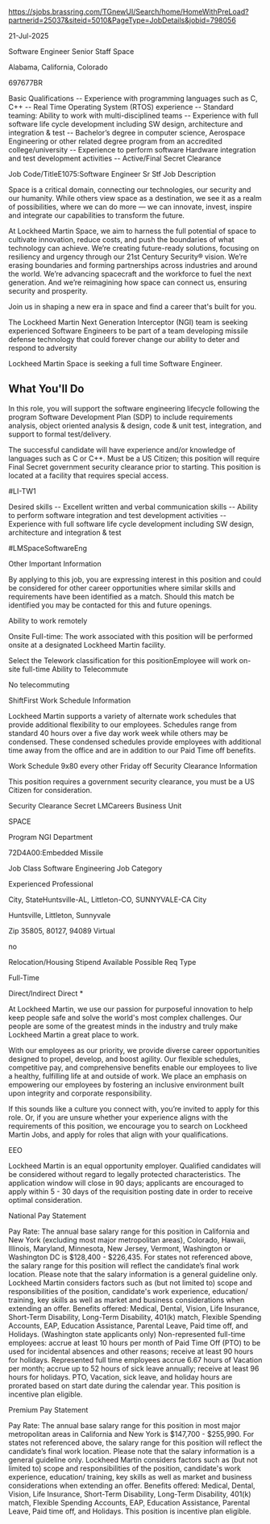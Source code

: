 https://sjobs.brassring.com/TGnewUI/Search/home/HomeWithPreLoad?partnerid=25037&siteid=5010&PageType=JobDetails&jobid=798056


21-Jul-2025

Software Engineer Senior Staff
Space

Alabama, California, Colorado

697677BR

Basic Qualifications
-- Experience with programming languages such as C, C++
-- Real Time Operating System (RTOS) experience
-- Standard teaming: Ability to work with multi-disciplined teams
-- Experience with full software life cycle development including SW design, architecture and integration & test
-- Bachelor’s degree in computer science, Aerospace Engineering or other related degree program from an accredited college/university
-- Experience to perform software Hardware integration and test development activities
-- Active/Final Secret Clearance

Job Code/TitleE1075:Software Engineer Sr Stf
Job Description

Space is a critical domain, connecting our technologies, our security and our humanity. 
While others view space as a destination, we see it as a realm of possibilities, where we can do more — we can innovate, invest, inspire and integrate our capabilities to transform the future.

At Lockheed Martin Space, we aim to harness the full potential of space to cultivate innovation, reduce costs, and push the boundaries of what technology can achieve. 
We’re creating future-ready solutions, focusing on resiliency and urgency through our 21st Century Security® vision. 
We’re erasing boundaries and forming partnerships across industries and around the world. 
We’re advancing spacecraft and the workforce to fuel the next generation. 
And we’re reimagining how space can connect us, ensuring security and prosperity.

Join us in shaping a new era in space and find a career that's built for you.

The Lockheed Martin Next Generation Interceptor (NGI) team is seeking experienced Software Engineers to be part of a team developing missile defense technology that could forever change our ability to deter and respond to adversity

Lockheed Martin Space is seeking a full time Software Engineer. 

## What You'll Do
In this role, you will support the software engineering lifecycle following the program Software Development Plan (SDP) to include requirements analysis, object oriented analysis & design, code & unit test, integration, and support to formal test/delivery.

The successful candidate will have experience and/or knowledge of languages such as C or C++. 
Must be a US Citizen; this position will require Final Secret government security clearance prior to starting. 
This position is located at a facility that requires special access.

#LI-TW1

Desired skills
-- Excellent written and verbal communication skills
-- Ability to perform software integration and test development activities
-- Experience with full software life cycle development including SW design, architecture and integration & test

#LMSpaceSoftwareEng

Other Important Information

By applying to this job, you are expressing interest in this position and could be considered for other career opportunities where similar skills and requirements have been identified as a match. Should this match be identified you may be contacted for this and future openings.

Ability to work remotely

Onsite Full-time: The work associated with this position will be performed onsite at a designated Lockheed Martin facility.

Select the Telework classification for this positionEmployee will work on-site full-time
Ability to Telecommute

No telecommuting

ShiftFirst
Work Schedule Information

Lockheed Martin supports a variety of alternate work schedules that provide additional flexibility to our employees. Schedules range from standard 40 hours over a five day work week while others may be condensed. These condensed schedules provide employees with additional time away from the office and are in addition to our Paid Time off benefits.

Work Schedule 9x80 every other Friday off
Security Clearance Information

This position requires a government security clearance, you must be a US Citizen for consideration.

Security Clearance Secret
LMCareers Business Unit

SPACE

Program NGI
Department

72D4A00:Embedded Missile

Job Class Software Engineering
Job Category

Experienced Professional

City, StateHuntsville-AL, Littleton-CO, SUNNYVALE-CA
City

Huntsville, Littleton, Sunnyvale

Zip 35805, 80127, 94089
Virtual

no

Relocation/Housing Stipend Available Possible
Req Type

Full-Time

Direct/Indirect Direct
*

At Lockheed Martin, we use our passion for purposeful innovation to help keep people safe and solve the world's most complex challenges. Our people are some of the greatest minds in the industry and truly make Lockheed Martin a great place to work.

With our employees as our priority, we provide diverse career opportunities designed to propel, develop, and boost agility. Our flexible schedules, competitive pay, and comprehensive benefits enable our employees to live a healthy, fulfilling life at and outside of work. We place an emphasis on empowering our employees by fostering an inclusive environment built upon integrity and corporate responsibility.

If this sounds like a culture you connect with, you’re invited to apply for this role. Or, if you are unsure whether your experience aligns with the requirements of this position, we encourage you to search on Lockheed Martin Jobs, and apply for roles that align with your qualifications.

EEO

Lockheed Martin is an equal opportunity employer. Qualified candidates will be considered without regard to legally protected characteristics.
The application window will close in 90 days; applicants are encouraged to apply within 5 - 30 days of the requisition posting date in order to receive optimal consideration.

National Pay Statement

Pay Rate: The annual base salary range for this position in California and New York (excluding most major metropolitan areas), Colorado, Hawaii, Illinois, Maryland, Minnesota, New Jersey, Vermont, Washington or Washington DC is $128,400 - $226,435. For states not referenced above, the salary range for this position will reflect the candidate’s final work location. Please note that the salary information is a general guideline only. Lockheed Martin considers factors such as (but not limited to) scope and responsibilities of the position, candidate's work experience, education/ training, key skills as well as market and business considerations when extending an offer. Benefits offered: Medical, Dental, Vision, Life Insurance, Short-Term Disability, Long-Term Disability, 401(k) match, Flexible Spending Accounts, EAP, Education Assistance, Parental Leave, Paid time off, and Holidays. (Washington state applicants only) Non-represented full-time employees: accrue at least 10 hours per month of Paid Time Off (PTO) to be used for incidental absences and other reasons; receive at least 90 hours for holidays. Represented full time employees accrue 6.67 hours of Vacation per month; accrue up to 52 hours of sick leave annually; receive at least 96 hours for holidays. PTO, Vacation, sick leave, and holiday hours are prorated based on start date during the calendar year. This position is incentive plan eligible.

Premium Pay Statement

Pay Rate: The annual base salary range for this position in most major metropolitan areas in California and New York is $147,700 - $255,990. For states not referenced above, the salary range for this position will reflect the candidate’s final work location. Please note that the salary information is a general guideline only. Lockheed Martin considers factors such as (but not limited to) scope and responsibilities of the position, candidate's work experience, education/ training, key skills as well as market and business considerations when extending an offer. Benefits offered: Medical, Dental, Vision, Life Insurance, Short-Term Disability, Long-Term Disability, 401(k) match, Flexible Spending Accounts, EAP, Education Assistance, Parental Leave, Paid time off, and Holidays. This position is incentive plan eligible.